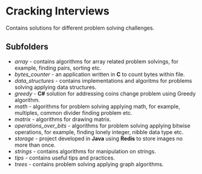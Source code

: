 # Cracking Interviews

Contains solutions for different problem solving challenges.

## Subfolders

- _array_ - contains algorithms for array related problem solvings, for example, finding pairs, sorting etc.
- _bytes_counter_ - an application written in **C** to count bytes within file.
- _data_structures_ - contains implementations and algoritms for problems solving applying data structures.
- _greedy_ - **C#** solution for addressing coins change problem using Greedy algorithm.
- _math_ - algorithms for problem solving applying math, for example, multiples, common divider finding problem etc. 
- _matrix_ - algorithms for drawing matrix. 
- _operations_over_bits_ - algorithms for problem solving applying bitwise operations, for example, finding lonely integer, nibble data type etc.
- _storage_ - project developed in **Java** using **Redis** to store images no more than once. 
- _strings_ - contains algorithms for manipulation on strings. 
- _tips_ - contains useful tips and practices.
- _trees_ - contains problem solving applying graph algorithms.
